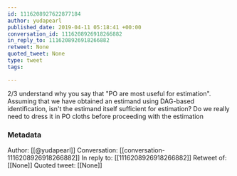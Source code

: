 ```yaml
---
id: 1116208927622877184
author: yudapearl
published_date: 2019-04-11 05:18:41 +00:00
conversation_id: 1116208926918266882
in_reply_to: 1116208926918266882
retweet: None
quoted_tweet: None
type: tweet
tags:

---
```


2/3
understand why you say that "PO are most useful for estimation". Assuming that we have obtained an estimand using DAG-based identification, isn't the estimand itself sufficient for estimation? Do we really need to dress it in PO cloths before proceeding with the estimation

### Metadata

Author: [[@yudapearl]]
Conversation: [[conversation-1116208926918266882]]
In reply to: [[1116208926918266882]]
Retweet of: [[None]]
Quoted tweet: [[None]]
